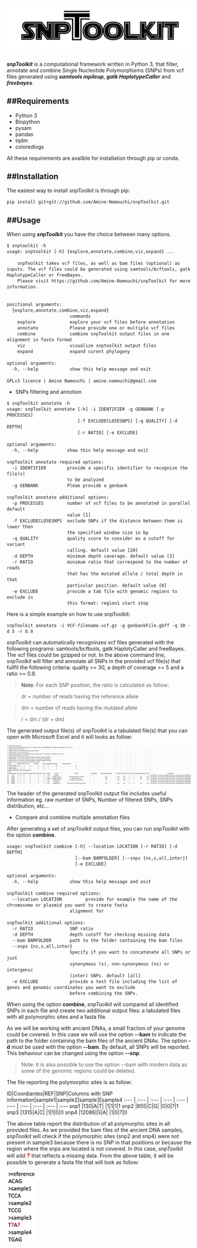 ![logo](img/snpToolkit_LOGO.png)

**_snpToolkit_** is a computational framework written in Python 3, that filter, annotate and combine Single Nucleotide Polymorphisms (SNPs) from vcf files generated using **_samtools mpileup_**, **_gatk HaplotypeCaller_** and **_freebayes_**.


##Requirements
---
- Python 3
- Biopython
- pysam
- pandas
- tqdm
- coloredlogs

All these requirements are availble for installation through pip or conda.


##Installation
---

The easiest way to install _snpToolkit_ is through pip: 

```
pip install git+git://github.com/Amine-Namouchi/snpToolkit.git
```


##Usage
---

When using **_snpToolkit_** you have the choice between many options.
```
$ snptoolkit -h
usage: snptoolkit [-h] {explore,annotate,combine,viz,expand} ...

    snpToolkit takes vcf files, as well as bam files (optional) as inputs. The vcf files could be generated using samtools/bcftools, gatk HaplotypeCaller or freeBayes.
    Please visit https://github.com/Amine-Namouchi/snpToolkit for more information.


positional arguments:
  {explore,annotate,combine,viz,expand}
                        commands
    explore             explore your vcf files before annotation
    annotate            Please provide one or multiple vcf files
    combine             combine snpToolkit output files in one alignment in fasta format
    viz                 visualize snptoolkit output files
    expand              expand curent phylogeny

optional arguments:
  -h, --help            show this help message and exit

GPLv3 licence | Amine Namouchi | amine.namouchi@gmail.com
```


- SNPs filtering and annotion

```
$ snpToolkit annotate -h
usage: snpToolkit annotate [-h] -i IDENTIFIER -g GENBANK [-p PROCESSES]
                           [-f EXCLUDECLOSESNPS] [-q QUALITY] [-d DEPTH]
                           [-r RATIO] [-e EXCLUDE]

optional arguments:
  -h, --help           show this help message and exit

snpToolkit annotate required options:
  -i IDENTIFIER        provide a specific identifier to recognize the file(s)
                       to be analyzed
  -g GENBANK           Pleae provide a genbank

snpToolkit annotate additional options:
  -p PROCESSES         number of vcf files to be annotated in parallel default
                       value [1]
  -f EXCLUDECLOSESNPS  exclude SNPs if the distance between them is lower then
                       the specified window size in bp
  -q QUALITY           quality score to consider as a cutoff for variant
                       calling. default value [20]
  -d DEPTH             minimum depth caverage. default value [3]
  -r RATIO             minimum ratio that correspond to the number of reads
                       that has the mutated allele / total depth in that
                       particular position. default value [0]
  -e EXCLUDE           provide a tab file with genomic regions to exclude in
                       this format: region1 start stop
```

Here is a simple example on how to use snpToolkit:

```
snpToolkit annotate -i VCF-filename.vcf.gz -g genbankFile.gbff -q 30 -d 5 -r 0.9
```

_snpToolkit_ can automatically recogninzes vcf files generated with the following programs: samtools/bcftools, gatk HaplotyCaller and freeBayes. The vcf files could be gzipped or not. In the above command line, _snpToolkit_ will filter and annotate all SNPs in the provided vcf file(s) that fullfil the following criteria: quality >= 30, a depth of coverage >= 5 and a ratio >= 0.9.

>**Note**: For each SNP position, the ratio is calculated as follow:

>dr = number of reads having the reference allele

>dm = number of reads having the mutated allele

>r = dm / (dr + dm)

The generated output file(s) of _snpToolkit_ is a tabulated file(s) that you can open with Microsoft Excel and it will looks as follow:

![Alt text](img/snpToolkitHeader.png)

The header of the generated snpToolkit output file includes useful information eg. raw number of SNPs, Number of filtered SNPs, SNPs distribution, etc...

- Compare and combine multiple annotation files

After generating a set of _snpToolkit_ output files, you can run _snpToolkit_ with the option **combine**.

```
usage: snpToolkit combine [-h] --location LOCATION [-r RATIO] [-d DEPTH]
                          [--bam BAMFOLDER] [--snps {ns,s,all,inter}]
                          [-e EXCLUDE]

optional arguments:
  -h, --help            show this help message and exit

snpToolkit combine required options:
  --location LOCATION         provide for example the name of the chromosome or plasmid you want to create fasta
                        alignment for

snpToolkit additional options:
  -r RATIO              SNP ratio
  -d DEPTH              depth cutoff for checking missing data
  --bam BAMFOLDER       path to the folder containing the bam files
  --snps {ns,s,all,inter}
                        Specify if you want to concatenate all SNPs or just
                        synonymous (s), non-synonymous (ns) or intergenic
                        (inter) SNPs. default [all]
  -e EXCLUDE            provide a text file including the list of genes and genomic coordinates you want to exclude
                        before combining the SNPs.
```

When using the option **combine**, _snpToolkit_ will compared all identified SNPs in each file and create two additional output files: a tabulated files with all polymorphic sites and a fasta file.

As we will be working with ancient DNAs, a small fraction of your genome could be covered. In this case we will use the option **--bam** to indicate the path to the folder containing the bam files of the ancient DNAs. The option **-d** must be used with the option **--bam**. By default, all SNPs will be reported. This behaviour can be changed using the option **--snp**.

>Note: It is also possible to use the option --bam with modern data as some of the genomic regions could be deleted.

The file reporting the polymorphic sites is as follow:

ID|Coordiantes|REF|SNP|Columns with SNP information|sample1|sample2|sample3|sample4
:--- | :--- | :--- | :--- | :--- | :--- | :--- | :--- | :--- | :---
snp1 |130|A|T| |1|1|1|1
snp2 |855|C|G| |0|0|?|1
snp3 |1315|A|C| |1|1|0|0
snp4 |12086|G|A| |1|0|?|0

The above table report the distribution of all polymorphic sites in all provided files. As we provided the bam files of the ancient DNA samples, _snpToolkit_ will check if the polymorphic sites (snp2 and snp4) were not present in sample3 because there is no SNP in that positions or because the region where the snps are located is not covered. In this case, _snpToolkit_ will add <font size="3" color="red"><b>?</b></font> that reflects a missing data.
From the above table, it will be possible to generate a fasta file that will look as follow:

![alignment](img/fasta_poly.png)
